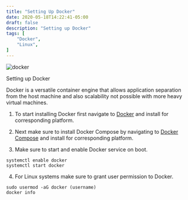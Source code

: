 ```yaml
---
title: "Setting Up Docker"
date: 2020-05-18T14:22:41-05:00
draft: false
description: "Setting up Docker"
tags: [
	"Docker",
	"Linux",
]
---
```


![docker](/images/docker.png)


Setting up Docker 

Docker is a versatile container engine that allows application separation from the host machine and also scalability not possible with more heavy virtual machines.

1. To start installing Docker first navigate to [Docker](https://www.docker.com/get-started) and install for corresponding platform. 

2. Next make sure to install Docker Compose by navigating to [Docker Compose](https://docs.docker.com/compose/install/) and install for corresponding platform.

3. Make sure to start and enable Docker service on boot.

```
systemctl enable docker
systemctl start docker
```

4. For Linux systems make sure to grant user permission to Docker.

```
sudo usermod -aG docker (username)
docker info
```
